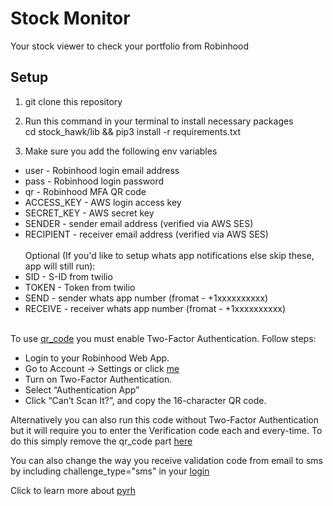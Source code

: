 # Stock Monitor
Your stock viewer to check your portfolio from Robinhood

## Setup

1. git clone this repository

2. Run this command in your terminal to install necessary packages<br/>cd stock_hawk/lib && pip3 install -r requirements.txt

2. Make sure you add the following env variables
* user - Robinhood login email address
* pass - Robinhood login password
* qr - Robinhood MFA QR code
* ACCESS_KEY - AWS login access key
* SECRET_KEY - AWS secret key
* SENDER - sender email address (verified via AWS SES)
* RECIPIENT - receiver email address (verified via AWS SES)
<br/><br/>Optional (If you'd like to setup whats app notifications else skip these, app will still run):
* SID - S-ID from twilio
* TOKEN - Token from twilio
* SEND - sender whats app number (fromat - +1xxxxxxxxxx)
* RECEIVE - receiver whats app number (fromat - +1xxxxxxxxxx)<br><br>

To use [qr_code](https://github.com/thevickypedia/robinhood_tracker/blob/master/robinhood.py#L30) you must enable Two-Factor Authentication. Follow steps:
* Login to your Robinhood Web App.
* Go to Account -> Settings or click [me](https://robinhood.com/account/settings)
* Turn on Two-Factor Authentication.
* Select “Authentication App”
* Click “Can’t Scan It?”, and copy the 16-character QR code.

Alternatively you can also run this code without Two-Factor Authentication but it will require you to enter the Verification code each and every-time. To do this simply remove the qr_code part [here](https://github.com/thevickypedia/robinhood_tracker/blob/master/robinhood.py#L30)

You can also change the way you receive validation code from email to sms by including challenge_type="sms" in your [login](https://github.com/thevickypedia/robinhood_tracker/blob/master/robinhood.py#L30)

Click to learn more about [pyrh](https://pypi.org/project/pyrh/)
